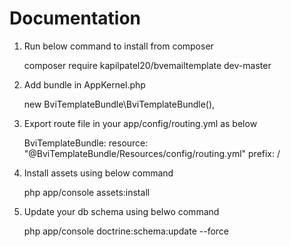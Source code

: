 Documentation
=============

1. Run below command to install from composer

    composer require kapilpatel20/bvemailtemplate dev-master

2. Add bundle in AppKernel.php

    new BviTemplateBundle\BviTemplateBundle(),

3. Export route file in your app/config/routing.yml as below

    BviTemplateBundle:
        resource: "@BviTemplateBundle/Resources/config/routing.yml"
        prefix:   /

4. Install assets using below command

    php app/console assets:install

5. Update your db schema using belwo command

    php app/console doctrine:schema:update --force
